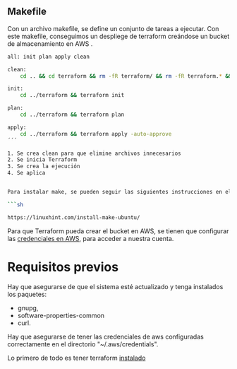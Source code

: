 ## Makefile

Con un archivo makefile, se define un conjunto de tareas a ejecutar. Con este makefile, conseguimos un despliege de terraform creándose un bucket de almacenamiento en AWS .
```sh
all: init plan apply clean

clean:
	cd .. && cd terraform && rm -fR terraform/ && rm -fR terraform.* && rm -fR .terraform.*

init:
	cd ../terraform && terraform init

plan:
	cd ../terraform && terraform plan

apply:
	cd ../terraform && terraform apply -auto-approve
´´´

1. Se crea clean para que elimine archivos innecesarios
2. Se inicia Terraform
3. Se crea la ejecución
4. Se aplica


Para instalar make, se pueden seguir las siguientes instrucciones en el siguiente enlace:

```sh

https://linuxhint.com/install-make-ubuntu/

```


Para que Terraform pueda crear el bucket en AWS, se tienen que configurar las [credenciales en AWS](https://docs.aws.amazon.com/powershell/latest/userguide/pstools-appendix-sign-up.html),  para acceder a nuestra cuenta.


# Requisitos previos
Hay que asegurarse de que el sistema esté actualizado y tenga instalados los paquetes:
- gnupg, 
- software-properties-common
- curl.

Hay que asegurarse de tener las credenciales de aws configuradas correctamente en el directorio   "~/.aws/credentials".

Lo primero de todo es tener terraform [instalado](https://nksistemas.com/como-instalar-terraform-en-ubuntu-22-0420-04-18-04/) 

